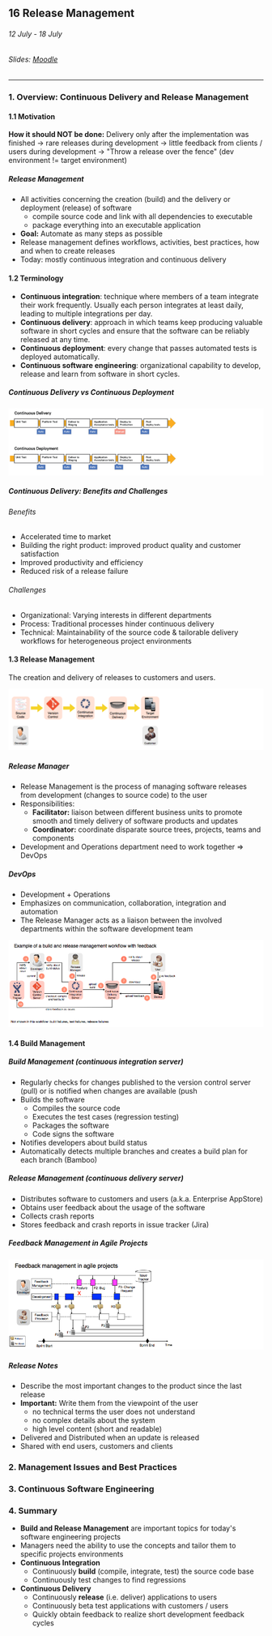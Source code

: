 ## 16 Release Management

###### 12 July - 18 July

###### Slides: [Moodle](https://www.moodle.tum.de/mod/resource/view.php?id=605263)

---

### 1. Overview: Continuous Delivery and Release Management

#### 1.1 Motivation

**How it should NOT be done:** Delivery only after the implementation was finished
-> rare releases during development
-> little feedback from clients / users during development
-> "Throw a release over the fence" (dev environment != target environment)

##### Release Management

* All activities concerning the creation (build) and the delivery or deployment (release) of software
  * compile source code and link with all dependencies to executable
  * package everything into an executable application
* **Goal:** Automate as many steps as possible
* Release management defines workflows, activities, best practices, how and when to create releases
* Today: mostly continuous integration and continuous delivery

#### 1.2 Terminology

* **Continuous integration**: technique where members of a team integrate their work frequently. Usually each person integrates at least daily, leading to multiple integrations per day.
* **Continuous delivery**: approach in which teams keep producing valuable software in short cycles and ensure that the software can be reliably released at any time.
* **Continuous deployment**: every change that passes automated tests is deployed automatically.
* **Continuous software engineering**: organizational capability to develop, release and learn from software in short cycles.

##### Continuous Delivery vs Continuous Deployment

![](/assets/continuous_deployment.png)

##### Continuous Delivery: Benefits and Challenges

###### Benefits

* Accelerated time to market
* Building the right product: improved product quality and customer satisfaction
* Improved productivity and efficiency
* Reduced risk of a release failure

###### Challenges

* Organizational: Varying interests in different departments
* Process: Traditional processes hinder continuous delivery
* Technical: Maintainability of the source code & tailorable delivery workflows for heterogeneous project environments

#### 1.3 Release Management

The creation and delivery of releases to customers and users.

![](/assets/release_management.png)

##### Release Manager

* Release Management is the process of managing software releases from development \(changes to source code\) to the user
* Responsibilities:
  * **Facilitator:** liaison between different business units to promote smooth and timely delivery of software products and updates
  * **Coordinator:** coordinate disparate source trees, projects, teams and components
* Development and Operations department need to work together =&gt; DevOps

##### DevOps

* Development + Operations
* Emphasizes on communication, collaboration, integration and automation
* The Release Manager acts as a liaison between the involved departments within the software development team

![](/assets/build_management_model.png)

#### 1.4 Build Management

##### Build Management (continuous integration server)

* Regularly checks for changes published to the version control server (pull) or is notified when changes are available (push
* Builds the software
  * Compiles the source code
  * Executes the test cases (regression testing)
  * Packages the software
  * Code signs the software
* Notifies developers about build status
* Automatically detects multiple branches and creates a build plan for each branch (Bamboo)

##### Release Management (continuous delivery server)

* Distributes software to customers and users (a.k.a. Enterprise AppStore)
* Obtains user feedback about the usage of the software
* Collects crash reports
* Stores feedback and crash reports in issue tracker (Jira)

##### Feedback Management in Agile Projects

![](/assets/feedback.png)

##### Release Notes

* Describe the most important changes to the product since the last release
* **Important:** Write them from the viewpoint of the user
  * no technical terms the user does not understand
  * no complex details about the system
  * high level content (short and readable)
* Delivered and Distributed when an update is released
* Shared with end users, customers and clients


### 2. Management Issues and Best Practices

### 3. Continuous Software Engineering

### 4. Summary

* **Build and Release Management** are important topics for today's software engineering projects
* Managers need the ability to use the concepts and tailor them to specific projects environments
* **Continuous Integration**
  * Continuously **build** \(compile, integrate, test\) the source code base
  * Continuously test changes to find regressions
* **Continuous Delivery**
  * Continuously **release** \(i.e. deliver\) applications to users
  * Continuously beta test applications with customers / users
  * Quickly obtain feedback to realize short development feedback cycles



